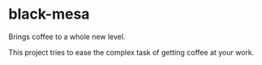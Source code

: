 black-mesa
==========

Brings coffee to a whole new level.

This project tries to ease the complex task of getting coffee at your work.
